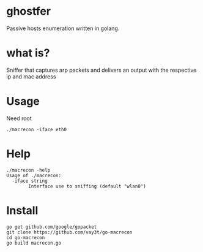 # ghostfer
Passive hosts enumeration written in golang.

# what is?
Sniffer that captures arp packets and delivers an output with the respective ip and mac address

# Usage
Need root
```
./macrecon -iface eth0
```

# Help
```
./macrecon -help
Usage of ./macrecon:
  -iface string
    	Interface use to sniffing (default "wlan0")
```

# Install
```
go get github.com/google/gopacket
git clone https://github.com/vay3t/go-macrecon
cd go-macrecon
go build macrecon.go
```
